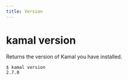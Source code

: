 ```yaml
---
title: Version
---
```


# kamal version

Returns the version of Kamal you have installed.

```bash
$ kamal version
2.7.0
```
